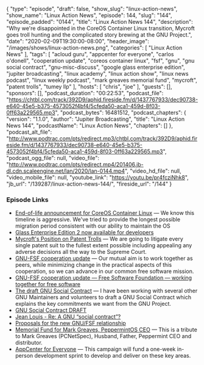 {
  "type": "episode",
  "draft": false,
  "show_slug": "linux-action-news",
  "show_name": "Linux Action News",
  "episode": 144,
  "slug": "144",
  "episode_padded": "0144",
  "title": "Linux Action News 144",
  "description": "Why we're disappointed in the CoreOS Container Linux transition, Mycroft goes troll hunting and the complicated story brewing at the GNU Project.",
  "date": "2020-02-09T19:30:00-08:00",
  "header_image": "/images/shows/linux-action-news.png",
  "categories": [
    "Linux Action News"
  ],
  "tags": [
    "acloud guru",
    "appcenter for everyone",
    "carlos o'donell",
    "cooperation update",
    "coreos container linux",
    "fsf",
    "gnu",
    "gnu social contract",
    "gnu-misc-discuss",
    "google glass enterprise edition",
    "jupiter broadcasting",
    "linux academy",
    "linux action show",
    "linux news podcast",
    "linux weekly podcast",
    "mark greaves memorial fund",
    "mycroft",
    "patent trolls",
    "tumey llp"
  ],
  "hosts": [
    "chris",
    "joe"
  ],
  "guests": [],
  "sponsors": [],
  "podcast_duration": "00:22:53",
  "podcast_file": "https://chtbl.com/track/392D9/aphid.fireside.fm/d/1437767933/dec90738-e640-45e5-b375-4573052f4bf4/5cfeda50-aca1-459d-8f03-0ff63a229565.mp3",
  "podcast_bytes": 16481512,
  "podcast_chapters": {
    "version": "1.1.0",
    "author": "Jupiter Broadcasting",
    "title": "Linux Action News 144",
    "podcastName": "Linux Action News",
    "chapters": []
  },
  "podcast_alt_file": "http://www.podtrac.com/pts/redirect.mp3/chtbl.com/track/392D9/aphid.fireside.fm/d/1437767933/dec90738-e640-45e5-b375-4573052f4bf4/5cfeda50-aca1-459d-8f03-0ff63a229565.mp3",
  "podcast_ogg_file": null,
  "video_file": "http://www.podtrac.com/pts/redirect.mp4/201406.jb-dl.cdn.scaleengine.net/lan/2020/lan-0144.mp4",
  "video_hd_file": null,
  "video_mobile_file": null,
  "youtube_link": "https://youtu.be/pr4fcziNhk8",
  "jb_url": "/139287/linux-action-news-144/",
  "fireside_url": "/144"
}


### Episode Links

  * [End-of-life announcement for CoreOS Container Linux](https://coreos.com/os/eol/ "End-of-life announcement for CoreOS Container Linux") — We know this timeline is aggressive. We've tried to provide the longest possible migration period consistent with our ability to maintain the OS
  * [Glass Enterprise Edition 2 now available for developers](https://developers.googleblog.com/2020/02/glass-enterprise-edition-2-now.html "Glass Enterprise Edition 2 now available for developers")
  * [Mycroft's Position on Patent Trolls](https://mycroft.ai/blog/troll-hunter-mycrofts-position-on-patent-trolls/ "Mycroft's Position on Patent Trolls") — We are going to litigate every single patent suit to the fullest extent possible including appealing any adverse decisions all the way to the Supreme Court.
  * [GNU-FSF cooperation update](https://www.gnu.org/gnu/2020-announcement-1.html "GNU-FSF cooperation update") — Our mutual aim is to work together as peers, while minimizing change in the practical aspects of this cooperation, so we can advance in our common free software mission.
  * [GNU-FSF cooperation update — Free Software Foundation — working together for free software](https://www.fsf.org/news/gnu-fsf-cooperation-update "GNU-FSF cooperation update — Free Software Foundation — working together for free software")
  * [The draft GNU Social Contract](https://sourceware.org/ml/libc-alpha/2020-01/msg00607.html "The draft GNU Social Contract") — I have been working with several other GNU Maintainers and volunteers to draft a GNU Social Contract which explains the key commitments we want from the GNU Project.
  * [GNU Social Contract DRAFT](https://wiki.gnu.tools/gnu:social-contract "GNU Social Contract DRAFT")
  * [Jean Louis - Re: A GNU “social contract”?](https://lists.gnu.org/archive/html/gnu-misc-discuss/2020-01/msg00075.html "Jean Louis - Re: A GNU “social contract”?")
  * [Proposals for the new GNU/FSF relationship](https://gnu.wildebeest.org/blog/mjw/2019/12/27/proposals-for-the-new-gnu-fsf-relationship/ "Proposals for the new GNU/FSF relationship")
  * [Memorial Fund for Mark Greaves, PeppermintOS CEO](https://www.gofundme.com/f/memorial-fund-for-mark-greaves-peppermintos-ceo "Memorial Fund for Mark Greaves, PeppermintOS CEO") — This is a tribute to Mark Greaves (PCNetSpec), Husband, Father, Peppermint CEO and distributor.
  * [AppCenter for Everyone](https://www.indiegogo.com/projects/appcenter-for-everyone/x/1916634#/ "AppCenter for Everyone") — This campaign will fund a one-week in-person development sprint to develop and deliver on these key areas.


